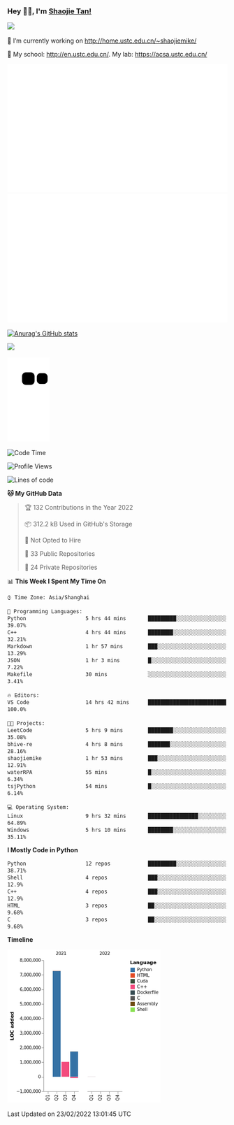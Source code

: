 

<!--
**Kirrito-k423/Kirrito-k423** is a ✨ _special_ ✨ repository because its `README.md` (this file) appears on your GitHub profile.

Here are some ideas to get you started:

- 🔭 I’m currently working on ...
- 🌱 I’m currently learning ...
- 👯 I’m looking to collaborate on ...
- 🤔 I’m looking for help with ...
- 💬 Ask me about ...
- 📫 How to reach me: ...
- 😄 Pronouns: ...
- ⚡ Fun fact: ...
-->
### Hey 👋🏽, I'm [Shaojie Tan!](http://home.ustc.edu.cn/~shaojiemike/about)

![](https://visitor-badge.glitch.me/badge?page_id=Kirrito-k423.Kirrito-k423)

🔭 I’m currently working on http://home.ustc.edu.cn/~shaojiemike/

👯 My school: http://en.ustc.edu.cn/. My lab: https://acsa.ustc.edu.cn/

![](https://github.com/Kirrito-k423/github-stats/blob/master/generated/overview.svg)
![](https://github.com/Kirrito-k423/github-stats/blob/master/generated/languages.svg)

[![Anurag's GitHub stats](https://github-readme-stats.vercel.app/api?username=Kirrito-k423&theme=flag-india&show_icons=true&hide=stars,prs,issues,contribs)](https://github.com/anuraghazra/github-readme-stats)

![](https://github-profile-summary-cards.vercel.app/api/cards/profile-details?username=Kirrito-k423&theme=vue)

![snake gif](https://github.com/Kirrito-k423/Kirrito-k423/blob/output/github-contribution-grid-snake.svg)

<!--START_SECTION:waka-->
![Code Time](http://img.shields.io/badge/Code%20Time-121%20hrs%2025%20mins-blue)

![Profile Views](http://img.shields.io/badge/Profile%20Views-2-blue)

![Lines of code](https://img.shields.io/badge/From%20Hello%20World%20I%27ve%20Written-10%20Million%20lines%20of%20code-blue)

**🐱 My GitHub Data** 

> 🏆 132 Contributions in the Year 2022
 > 
> 📦 312.2 kB Used in GitHub's Storage 
 > 
> 🚫 Not Opted to Hire
 > 
> 📜 33 Public Repositories 
 > 
> 🔑 24 Private Repositories  
 > 
📊 **This Week I Spent My Time On** 

```text
⌚︎ Time Zone: Asia/Shanghai

💬 Programming Languages: 
Python                   5 hrs 44 mins       █████████░░░░░░░░░░░░░░░░   39.07% 
C++                      4 hrs 44 mins       ████████░░░░░░░░░░░░░░░░░   32.21% 
Markdown                 1 hr 57 mins        ███░░░░░░░░░░░░░░░░░░░░░░   13.29% 
JSON                     1 hr 3 mins         █░░░░░░░░░░░░░░░░░░░░░░░░   7.22% 
Makefile                 30 mins             ░░░░░░░░░░░░░░░░░░░░░░░░░   3.41%

🔥 Editors: 
VS Code                  14 hrs 42 mins      █████████████████████████   100.0%

🐱‍💻 Projects: 
LeetCode                 5 hrs 9 mins        ████████░░░░░░░░░░░░░░░░░   35.08% 
bhive-re                 4 hrs 8 mins        ███████░░░░░░░░░░░░░░░░░░   28.16% 
shaojiemike              1 hr 53 mins        ███░░░░░░░░░░░░░░░░░░░░░░   12.91% 
waterRPA                 55 mins             █░░░░░░░░░░░░░░░░░░░░░░░░   6.34% 
tsjPython                54 mins             █░░░░░░░░░░░░░░░░░░░░░░░░   6.14%

💻 Operating System: 
Linux                    9 hrs 32 mins       ████████████████░░░░░░░░░   64.89% 
Windows                  5 hrs 10 mins       ████████░░░░░░░░░░░░░░░░░   35.11%

```

**I Mostly Code in Python** 

```text
Python                   12 repos            █████████░░░░░░░░░░░░░░░░   38.71% 
Shell                    4 repos             ███░░░░░░░░░░░░░░░░░░░░░░   12.9% 
C++                      4 repos             ███░░░░░░░░░░░░░░░░░░░░░░   12.9% 
HTML                     3 repos             ██░░░░░░░░░░░░░░░░░░░░░░░   9.68% 
C                        3 repos             ██░░░░░░░░░░░░░░░░░░░░░░░   9.68%

```


**Timeline**

![Chart not found](https://raw.githubusercontent.com/Kirrito-k423/Kirrito-k423/main/charts/bar_graph.png) 


 Last Updated on 23/02/2022 13:01:45 UTC
<!--END_SECTION:waka-->

